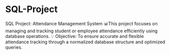 # SQL-Project
SQL Project: Attendance Management System 📊This project focuses on managing and tracking student or employee attendance efficiently using database operations. 💡 Objective: To ensure accurate and flexible attendance tracking through a normalized database structure and optimized queries.  
